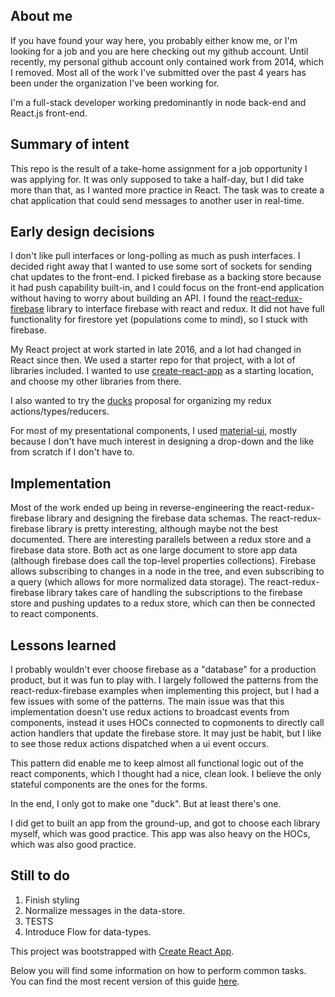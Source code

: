## About me

If you have found your way here, you probably either know me, or I'm looking for a job and you are here checking out my github account.  Until recently, my personal github account only contained work from 2014, which I removed.  Most all of the work I've submitted over the past 4 years has been under the organization I've been working for. 

I'm a full-stack developer working predominantly in node back-end and React.js front-end.


## Summary of intent
This repo is the result of a take-home assignment for a job opportunity I was applying for.  It was only supposed to take a half-day, but I did take more than that, as I wanted more practice in React. The task was to create a chat application that could send messages to another user in real-time.

## Early design decisions

I don't like pull interfaces or long-polling as much as push interfaces. I decided right away that I wanted to use some sort of sockets for sending chat updates to the front-end.  I picked firebase as a backing store because it had push capability built-in, and I could focus on the front-end application without having to worry about building an API.  I found the [react-redux-firebase](https://github.com/prescottprue/react-redux-firebase) library to interface firebase with react and redux.  It did not have full functionality for firestore yet (populations come to mind), so I stuck with firebase.

My React project at work started in late 2016, and a lot had changed in React since then.  We used a starter repo for that project, with a lot of libraries included.  I wanted to use [create-react-app](https://github.com/facebookincubator/create-react-app/blob/master/packages/react-scripts/template/README.md) as a starting location, and choose my other libraries from there.

I also wanted to try the [ducks](https://github.com/erikras/ducks-modular-redux) proposal for organizing my redux actions/types/reducers.

For most of my presentational components, I used [material-ui](https://github.com/mui-org/material-ui), mostly because I don't have much interest in designing a drop-down and the like from scratch if I don't have to.

## Implementation

Most of the work ended up being in reverse-engineering the react-redux-firebase library and designing the firebase data schemas. The react-redux-firebase library is pretty interesting, although maybe not the best documented.  There are interesting parallels between a redux store and a firebase data store.  Both act as one large document to store app data (although firebase does call the top-level properties collections).  Firebase allows subscribing to changes in a node in the tree, and even subscribing to a query (which allows for more normalized data storage).  The react-redux-firebase library takes care of handling the subscriptions to the firebase store and pushing updates to a redux store, which can then be connected to react components.

## Lessons learned

I probably wouldn't ever choose firebase as a "database" for a production product, but it was fun to play with.  I largely followed the patterns from the react-redux-firebase examples when implementing this project, but I had a few issues with some of the patterns.  The main issue was that this implementation doesn't use redux actions to broadcast events from components, instead it uses HOCs connected to copmonents to directly call action handlers that update the firebase store.  It may just be habit, but I like to see those redux actions dispatched when a ui event occurs.

This pattern did enable me to keep almost all functional logic out of the react components, which I thought had a nice, clean look. I believe the only stateful components are the ones for the forms.

In the end, I only got to make one "duck".  But at least there's one.

I did get to built an app from the ground-up, and got to choose each library myself, which was good practice.  This app was also heavy on the HOCs, which was also good practice.

## Still to do

1. Finish styling
2. Normalize messages in the data-store.
3. TESTS
4. Introduce Flow for data-types.


This project was bootstrapped with [Create React App](https://github.com/facebookincubator/create-react-app).

Below you will find some information on how to perform common tasks.<br>
You can find the most recent version of this guide [here](https://github.com/facebookincubator/create-react-app/blob/master/packages/react-scripts/template/README.md).


